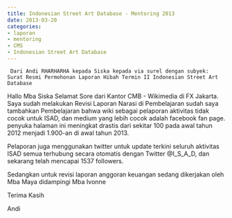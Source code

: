 ```yaml
---
title: Indonesian Street Art Database - Mentoring 2013
date: 2013-03-20
categories:
- laporan
- mentoring
- CMS
- Indonesian Street Art Database
---
```


     Dari Andi RHARHARHA kepada Siska kepada via surel dengan subyek: Surat Resmi Permohonan Laporan Hibah Termin II Indonesian Street Art Database

Hallo Mba Siska Selamat Sore dari Kantor CMB - Wikimedia di FX Jakarta. Saya sudah melakukan Revisi Laporan Narasi di Pembelajaran sudah saya tambahkan Pembelajaran bahwa wiki sebagai pelaporan aktivitas tidak cocok untuk ISAD, dan medium yang lebih cocok adalah facebook fan page. penyuka halaman ini meningkat drastis dari sekitar 100 pada awal tahun 2012 menjadi 1.900-an di awal tahun 2013.

Pelaporan juga menggunakan twitter untuk update terkini seluruh aktivitas ISAD semua terhubung secara otomatis dengan Twitter @I_S_A_D, dan sekarang telah mencapai 1537 followers.

Sedangkan untuk revisi laporan anggoran keuangan sedang dikerjakan oleh Mba Maya didampingi Mba Ivonne

Terima Kasih

Andi
